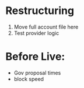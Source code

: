 # Restructuring

1. Move full account file here
2. Test provider logic

# Before Live:

- Gov proposal times
- block speed
